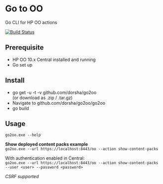 # Go to OO
Go CLI for HP OO actions

[![Build Status](https://travis-ci.org/dorsha/go2oo.svg)](https://travis-ci.org/dorsha/go2oo)

## Prerequisite
* HP OO 10.x Central installed and running
* Go set up

## Install
* go get -u -t -v github.com/dorsha/go2oo  
  (or download as .zip / .tar.gz)
* Navigate to github.com/dorsha/go2oo/go2oo
* go build

## Usage
```go2oo.exe --help ```  

**Show deployed content packs example**  
```go2oo.exe --url https://localhost:8443/oo --action show-content-packs ```  

With authentication enabled in Central:  
```go2oo.exe --url https://localhost:8443/oo --action show-content-packs --user <user> --password <password> ```  
  
*CSRF supported*

